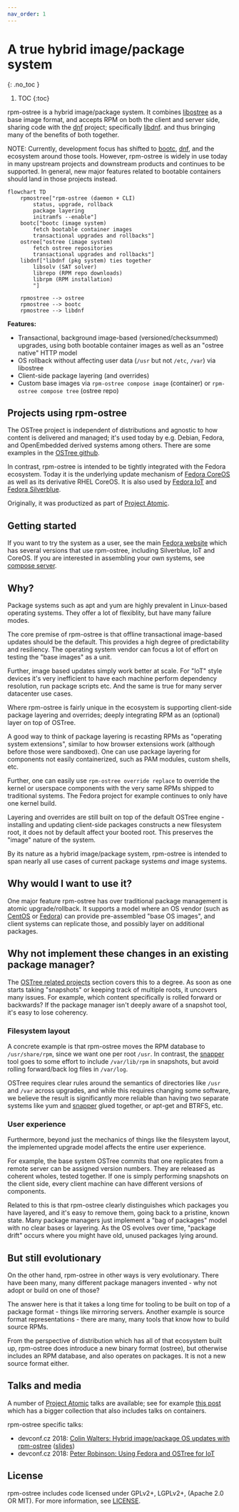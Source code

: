 ```yaml
---
nav_order: 1
---
```


# A true hybrid image/package system
{: .no_toc }

1. TOC
{:toc}

rpm-ostree is a hybrid image/package system.  It combines
[libostree](https://ostree.readthedocs.io/en/latest/) as a base image format,
and accepts RPM on both the client and server side, sharing code with the
[dnf](https://en.wikipedia.org/wiki/DNF_(software)) project; specifically
[libdnf](https://github.com/rpm-software-management/libdnf). and thus bringing
many of the benefits of both together.

NOTE: Currently, development focus has shifted to [bootc](https://github.com/containers/bootc), [dnf](https://github.com/rpm-software-management/dnf5/), and the ecosystem around those tools. However, rpm-ostree is widely in use today in many upstream projects and downstream products and continues to be supported. In general, new major features related to bootable containers should land in those projects instead.

```mermaid
flowchart TD
    rpmostree["rpm-ostree (daemon + CLI)
        status, upgrade, rollback
        package layering
        initramfs --enable"] 
    bootc["bootc (image system)
        fetch bootable container images
        transactional upgrades and rollbacks"]
    ostree["ostree (image system)
        fetch ostree repositories
        transactional upgrades and rollbacks"]
    libdnf["libdnf (pkg system) ties together
        libsolv (SAT solver)
        librepo (RPM repo downloads)
        librpm (RPM installation)
        "]

    rpmostree --> ostree
    rpmostree --> bootc
    rpmostree --> libdnf
```

**Features:**

 - Transactional, background image-based (versioned/checksummed) upgrades, using both bootable container images as well as an "ostree native" HTTP model
 - OS rollback without affecting user data (`/usr` but not `/etc`, `/var`) via libostree
 - Client-side package layering (and overrides)
 - Custom base images via `rpm-ostree compose image` (container) or `rpm-ostree compose tree` (ostree repo)

## Projects using rpm-ostree

The OSTree project is independent of distributions and agnostic to how content
is delivered and managed; it's used today by e.g. Debian, Fedora, and
OpenEmbedded derived systems among others. There are some examples in the
[OSTree github](https://github.com/ostreedev/ostree).

In contrast, rpm-ostree is intended to be tightly integrated with the Fedora
ecosystem. Today it is the underlying update mechanism of
[Fedora CoreOS](https://getfedora.org/coreos/) as well as its derivative RHEL
CoreOS. It is also used by [Fedora IoT](https://iot.fedoraproject.org/) and
[Fedora Silverblue](https://silverblue.fedoraproject.org/).

Originally, it was productized as part of [Project Atomic].

## Getting started

If you want to try the system as a user, see the main [Fedora website](https://getfedora.org/)
which has several versions that use rpm-ostree, including Silverblue, IoT and CoreOS.
If you are interested in assembling your own systems, see [compose server](compose-server.md).
## Why?

Package systems such as apt and yum are highly prevalent in Linux-based
operating systems. They offer a lot of flexiblity, but have many failure
modes.

The core premise of rpm-ostree is that offline transactional image-based updates
should be the default.  This provides a high degree of predictability and
resiliency.  The operating system vendor can focus a lot of effort
on testing the "base images" as a unit.

Further, image based updates simply work better at scale.  For "IoT" style devices
it's very inefficient to have each machine perform dependency resolution,
run package scripts etc.  And the same is true for many server datacenter
use cases.

Where rpm-ostree is fairly unique in the ecosystem is
supporting client-side package layering and overrides; deeply integrating RPM
as an (optional) layer on top of OSTree.

A good way to think of package layering is recasting RPMs as "operating system
extensions", similar to how browser extensions work (although before those were
sandboxed). One can use package layering for components not easily
containerized, such as PAM modules, custom shells, etc.

Further, one can easily use `rpm-ostree override replace` to override the
kernel or userspace components with the very same RPMs shipped to traditional
systems. The Fedora project for example continues to only have one kernel
build.

Layering and overrides are still built on top of the default OSTree engine -
installing and updating client-side packages constructs a new filesystem root,
it does not by default affect your booted root. This preserves the "image"
nature of the system.

By its nature as a hybrid image/package system, rpm-ostree is intended
to span nearly all use cases of current package systems *and* image
systems.

## Why would I want to use it?

One major feature rpm-ostree has over traditional package management
is atomic upgrade/rollback.  It supports a model where an OS vendor
(such as [CentOS](https://www.centos.org/) or
[Fedora](https://getfedora.org/)) can provide pre-assembled "base OS
images", and client systems can replicate those, and possibly layer on
additional packages.

## Why not implement these changes in an existing package manager?

The [OSTree related projects](https://ostreedev.github.io/ostree/related-projects/)
section covers this to a degree. As soon as one starts taking "snapshots" or
keeping track of multiple roots, it uncovers many issues. For example, which
content specifically is rolled forward or backwards?  If the package manager
isn't deeply aware of a snapshot tool, it's easy to lose coherency.

### Filesystem layout

A concrete example is that rpm-ostree moves the RPM database to
`/usr/share/rpm`, since we want one per root `/usr`. In contrast, the [snapper]
tool goes to some effort to include `/var/lib/rpm` in snapshots, but avoid
rolling forward/back log files in `/var/log`.

OSTree requires clear rules around the semantics of directories like `/usr` and
`/var` across upgrades, and while this requires changing some software, we
believe the result is significantly more reliable than having two separate
systems like yum and [snapper] glued together, or apt-get and BTRFS, etc.

### User experience

Furthermore, beyond just the mechanics of things like the filesystem
layout, the implemented upgrade model affects the entire user
experience.

For example, the base system OSTree commits that one replicates from a
remote server can be assigned version numbers.  They are
released as coherent wholes, tested together.  If one is simply
performing snapshots on the client side, every client machine
can have different versions of components.

Related to this is that rpm-ostree clearly distinguishes which
packages you have layered, and it's easy to remove them, going back to
a pristine, known state.  Many package managers just implement a "bag
of packages" model with no clear bases or layering.  As the OS evolves
over time, "package drift" occurs where you might have old, unused
packages lying around.

## But still evolutionary

On the other hand, rpm-ostree in other ways is very evolutionary.
There have been many, many different package managers invented -
why not adopt or build on one of those?

The answer here is that it takes a long time for tooling to be built
on top of a package format - things like mirroring servers.  Another
example is source format representations - there are many, many
tools that know how to build source RPMs.

From the perspective of distribution which has all of that ecosystem
built up, rpm-ostree does introduce a new binary format (ostree), but
otherwise includes an RPM database, and also operates on packages.  It
is not a new source format either.

## Talks and media

A number of [Project Atomic] talks are available; see for
example [this post](https://lists.projectatomic.io/projectatomic-archives/atomic-devel/2018-January/msg00057.html)
which has a bigger collection that also includes talks on containers.

rpm-ostree specific talks:

 * devconf.cz 2018:
   [Colin Walters: Hybrid image/package OS updates with rpm-ostree](https://www.youtube.com/watch?v=4A_xl5dC210)
   ([slides](https://fedorapeople.org/~walters/2018.01-devconf/index.html))
 * devconf.cz 2018:
   [Peter Robinson: Using Fedora and OSTree for IoT](https://www.youtube.com/watch?v=mRqV38qT-wc)

## License

rpm-ostree includes code licensed under GPLv2+, LGPLv2+, (Apache 2.0 OR MIT).
For more information, see [LICENSE](https://github.com/coreos/rpm-ostree/blob/main/LICENSE).

[Project Atomic]: https://www.projectatomic.io/
[snapper]: https://documentation.suse.com/sles/15-GA/html/SLES-all/cha-snapper.html
